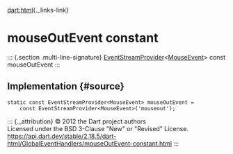 [dart:html](../../dart-html/dart-html-library){._links-link}

mouseOutEvent constant
======================

::: {.section .multi-line-signature}
[EventStreamProvider](../eventstreamprovider-class)\<[MouseEvent](../mouseevent-class)\>
const mouseOutEvent
:::

Implementation {#source}
--------------

``` {.language-dart data-language="dart"}
static const EventStreamProvider<MouseEvent> mouseOutEvent =
    const EventStreamProvider<MouseEvent>('mouseout');
```

::: {._attribution}
© 2012 the Dart project authors\
Licensed under the BSD 3-Clause \"New\" or \"Revised\" License.\
<https://api.dart.dev/stable/2.18.5/dart-html/GlobalEventHandlers/mouseOutEvent-constant.html>
:::
